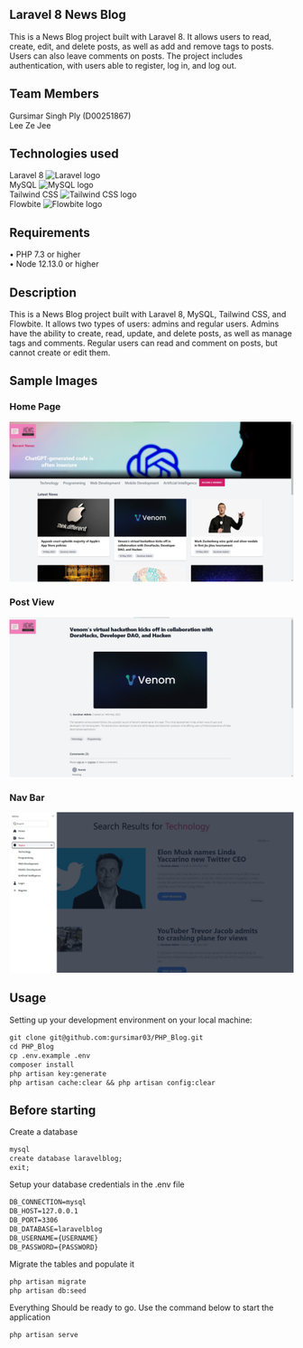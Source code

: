 ## Laravel 8 News Blog

This is a News Blog project built with Laravel 8. It allows users to read, create, edit, and delete posts, as well as add and remove tags to posts. Users can also leave comments on posts. The project includes authentication, with users able to register, log in, and log out.

## Team Members

Gursimar Singh Ply (D00251867) <br>
Lee Ze Jee 

## Technologies used
Laravel 8 <img src="https://laravel.com/assets/img/components/logo-laravel.svg" alt="Laravel logo" width="40" height="40"> <br>
MySQL <img src="https://www.mysql.com/common/logos/logo-mysql-170x115.png" alt="MySQL logo" width="40" height="40"> <br>
Tailwind CSS <img src="https://encrypted-tbn0.gstatic.com/images?q=tbn:ANd9GcTq0F6HGBOunbnCsh585o99GCZnUA7hKef7ouZxiRyO&s" alt="Tailwind CSS logo" width="40" height="40"> <br>
Flowbite <img src="https://skeleton.ghost.io/content/images/2023/01/blog-tailwind.jpg" alt="Flowbite logo" width="40" height="40">
<br>

## Requirements
•	PHP 7.3 or higher <br>
•	Node 12.13.0 or higher <br>

## Description
This is a News Blog project built with Laravel 8, MySQL, Tailwind CSS, and Flowbite. It allows two types of users: admins and regular users. Admins have the ability to create, read, update, and delete posts, as well as manage tags and comments. Regular users can read and comment on posts, but cannot create or edit them.

## Sample Images
<h3> Home Page </h1>

![Sample Image 1](public/images/sample/1.jpg)

<h3> Post View </h1>

![Sample Image 2](public/images/sample/2.jpg)

<h3> Nav Bar </h1>

![Sample Image 3](public/images/sample/3.jpg)

## Usage <br>
Setting up your development environment on your local machine: <br>
```
git clone git@github.com:gursimar03/PHP_Blog.git
cd PHP_Blog
cp .env.example .env
composer install
php artisan key:generate
php artisan cache:clear && php artisan config:clear

```

## Before starting <br>
Create a database <br>
```
mysql
create database laravelblog;
exit;
```

Setup your database credentials in the .env file <br>
```
DB_CONNECTION=mysql
DB_HOST=127.0.0.1
DB_PORT=3306
DB_DATABASE=laravelblog
DB_USERNAME={USERNAME}
DB_PASSWORD={PASSWORD}
```

Migrate the tables and populate it
```
php artisan migrate
php artisan db:seed
```


Everything Should be ready to go. 
Use the command below to start the application

```
php artisan serve
```
